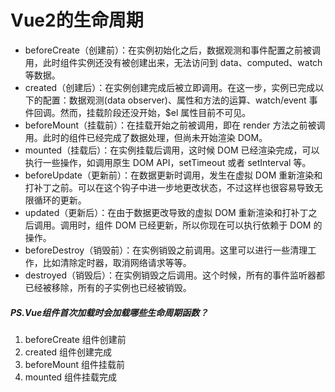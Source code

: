 # Vue2的生命周期

- beforeCreate（创建前）：在实例初始化之后，数据观测和事件配置之前被调用，此时组件实例还没有被创建出来，无法访问到 data、computed、watch 等数据。
- created（创建后）：在实例创建完成后被立即调用。在这一步，实例已完成以下的配置：数据观测(data observer)、属性和方法的运算、watch/event 事件回调。然而，挂载阶段还没开始，$el 属性目前不可见。
- beforeMount（挂载前）：在挂载开始之前被调用，即在 render 方法之前被调用。此时的组件已经完成了数据处理，但尚未开始渲染 DOM。
- mounted（挂载后）：在实例挂载后调用，这时候 DOM 已经渲染完成，可以执行一些操作，如调用原生 DOM API，setTimeout 或者 setInterval 等。
- beforeUpdate（更新前）：在数据更新时调用，发生在虚拟 DOM 重新渲染和打补丁之前。可以在这个钩子中进一步地更改状态，不过这样也很容易导致无限循环的更新。
- updated（更新后）：在由于数据更改导致的虚拟 DOM 重新渲染和打补丁之后调用。调用时，组件 DOM 已经更新，所以你现在可以执行依赖于 DOM 的操作。
- beforeDestroy（销毁前）：在实例销毁之前调用。这里可以进行一些清理工作，比如清除定时器，取消网络请求等等。
- destroyed（销毁后）：在实例销毁之后调用。这个时候，所有的事件监听器都已经被移除，所有的子实例也已经被销毁。



##### PS.Vue组件首次加载时会加载哪些生命周期函数？

1. beforeCreate 组件创建前
2. created 组件创建完成
3. beforeMount 组件挂载前
4. mounted 组件挂载完成